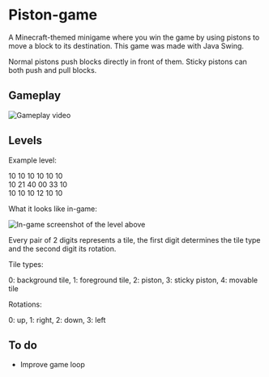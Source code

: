 # Piston-game
A Minecraft-themed minigame where you win the game by using pistons to move a block to its destination.
This game was made with Java Swing.

Normal pistons push blocks directly in front of them. Sticky pistons can both push and pull blocks.

## Gameplay

![Gameplay video](https://user-images.githubusercontent.com/63581117/167124423-1a601e8d-c983-4049-8ceb-695d79e169a4.gif)

## Levels
Example level:

10 10 10 10 10 10<br/>
10 21 40 00 33 10<br/>
10 10 10 12 10 10

What it looks like in-game:

![In-game screenshot of the level above](https://user-images.githubusercontent.com/63581117/167123795-9970f8f0-8a8a-405b-9841-70f904f74ab4.png)

Every pair of 2 digits represents a tile, the first digit determines the tile type and the second digit its rotation.

Tile types:

0: background tile,
1: foreground tile,
2: piston,
3: sticky piston,
4: movable tile

Rotations:

0: up,
1: right,
2: down,
3: left

## To do
- Improve game loop
